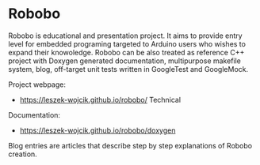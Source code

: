 # Robobo

Robobo is educational and presentation project. It aims to provide entry level
for embedded programing targeted to Arduino users who wishes to expand their
knowoledge.  Robobo can be also treated as reference C++ project with Doxygen
generated documentation, multipurpose makefile system, blog, off-target unit
tests written in GoogleTest and GoogleMock. 

Project webpage: 
- https://leszek-wojcik.github.io/robobo/ Technical

Documentation: 
- https://leszek-wojcik.github.io/robobo/doxygen

Blog entries are articles that describe step by step explanations of Robobo
creation.

